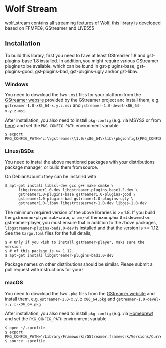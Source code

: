 # Wolf Stream 
wolf_stream contains all streaming features of Wolf, this library is developed based on FFMPEG, GStreamer and LIVE555

## Installation

To build this library, first you need to have at least GStreamer 1.8 and gst-plugins-base 1.8 installed. In addition, you might require various GStreamer plugins to be
available, which can be found in gst-plugins-base, gst-plugins-good, 
gst-plugins-bad, gst-plugins-ugly and/or gst-libav.

<a name="installation-windows"/>

### Windows

You need to download the *two* `.msi` files for your platform from the
[GStreamer website](https://gstreamer.freedesktop.org/data/pkg/windows/) provided by
the GStreamer project and install them, e.g. `gstreamer-1.0-x86_64-x.y.z.msi` and
`gstreamer-1.0-devel-x86_64-x.y.z.msi`.

After installation, you also need to install `pkg-config` (e.g. via MSYS2 or
from [here](https://sourceforge.net/projects/pkgconfiglite/))
and set the `PKG_CONFIG_PATH` environment variable

```console
$ export PKG_CONFIG_PATH="c:\\gstreamer\\1.0\\x86_64\\lib\\pkgconfig${PKG_CONFIG_PATH:+:$PKG_CONFIG_PATH}"
```

<a name="installation-linux"/>

### Linux/BSDs

You need to install the above mentioned packages with your distributions
package manager, or build them from source.

On Debian/Ubuntu they can be installed with

```console
$ apt-get install libssl-dev gcc g++ make cmake \
      libgstreamer1.0-dev libgstreamer-plugins-base1.0-dev \
      gstreamer1.0-plugins-base gstreamer1.0-plugins-good \
      gstreamer1.0-plugins-bad gstreamer1.0-plugins-ugly \
      gstreamer1.0-libav libgstrtspserver-1.0-dev libges-1.0-dev
```

The minimum required version of the above libraries is >= 1.8. If you
build the gstreamer-player sub-crate, or any of the examples that
depend on gstreamer-player, you must ensure that in addition to the
above packages, `libgstreamer-plugins-bad1.0-dev` is installed and
that the version is >= 1.12. See the `Cargo.toml` files for the full
details,

```console
$ # Only if you wish to install gstreamer-player, make sure the version
$ # of this package is >= 1.12.
$ apt-get install libgstreamer-plugins-bad1.0-dev
```

Package names on other distributions should be similar.
Please submit a pull request with instructions for yours.

<a name="installation-macos"/>

### macOS

You need to download the *two* `.pkg` files from the [GStreamer website](https://gstreamer.freedesktop.org/data/pkg/osx/) and install them, e.g. `gstreamer-1.0-x.y.z-x86_64.pkg` and
`gstreamer-1.0-devel-x.y.z-x86_64.pkg`.

After installation, you also need to install `pkg-config` (e.g. via [Homebrew](https://brew.sh/))
and set the `PKG_CONFIG_PATH` environment variable

```console
$ open ~/.zprofile
$ export PKG_CONFIG_PATH="/Library/Frameworks/GStreamer.framework/Versions/Current/lib/pkgconfig${PKG_CONFIG_PATH:+:$PKG_CONFIG_PATH}"
$ source .zprofile
```


